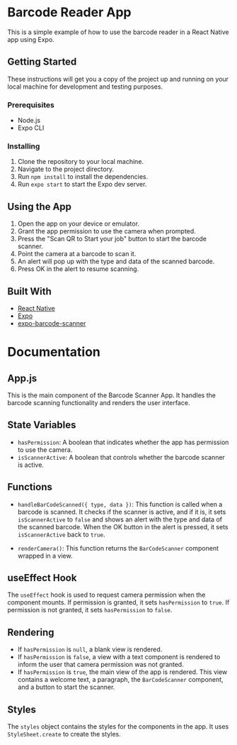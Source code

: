 # Barcode Reader App

This is a simple example of how to use the barcode reader in a React Native app using Expo.

## Getting Started

These instructions will get you a copy of the project up and running on your local machine for development and testing purposes.

### Prerequisites

- Node.js
- Expo CLI

### Installing

1. Clone the repository to your local machine.
2. Navigate to the project directory.
3. Run `npm install` to install the dependencies.
4. Run `expo start` to start the Expo dev server.

## Using the App

1. Open the app on your device or emulator.
2. Grant the app permission to use the camera when prompted.
3. Press the "Scan QR to Start your job" button to start the barcode scanner.
4. Point the camera at a barcode to scan it.
5. An alert will pop up with the type and data of the scanned barcode.
6. Press OK in the alert to resume scanning.

## Built With

- [React Native](https://reactnative.dev/)
- [Expo](https://expo.io/)
- [expo-barcode-scanner](https://docs.expo.io/versions/latest/sdk/bar-code-scanner/)

# Documentation

## App.js

This is the main component of the Barcode Scanner App. It handles the barcode scanning functionality and renders the user interface.

## State Variables

- `hasPermission`: A boolean that indicates whether the app has permission to use the camera.
- `isScannerActive`: A boolean that controls whether the barcode scanner is active.

## Functions

- `handleBarCodeScanned({ type, data })`: This function is called when a barcode is scanned. It checks if the scanner is active, and if it is, it sets `isScannerActive` to `false` and shows an alert with the type and data of the scanned barcode. When the OK button in the alert is pressed, it sets `isScannerActive` back to `true`.

- `renderCamera()`: This function returns the `BarCodeScanner` component wrapped in a view.

## useEffect Hook

The `useEffect` hook is used to request camera permission when the component mounts. If permission is granted, it sets `hasPermission` to `true`. If permission is not granted, it sets `hasPermission` to `false`.

## Rendering

- If `hasPermission` is `null`, a blank view is rendered.
- If `hasPermission` is `false`, a view with a text component is rendered to inform the user that camera permission was not granted.
- If `hasPermission` is `true`, the main view of the app is rendered. This view contains a welcome text, a paragraph, the `BarCodeScanner` component, and a button to start the scanner.

## Styles

The `styles` object contains the styles for the components in the app. It uses `StyleSheet.create` to create the styles.
